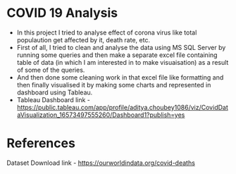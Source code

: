 # COVID 19 Analysis
- In this project I tried to analyse effect of corona virus like total populaution get affected by it, death rate, etc.
- First of all, I tried to clean and analyse the data using  MS SQL Server by running some queries and then make a separate excel file containing table of data (in which I am interested in to make visuaisation) as a result of some of the queries.
- And then done some cleaning work in that excel file like formatting and then finally visualised it by making some charts and represented in dashboard using Tableau.
- Tableau Dashboard link - https://public.tableau.com/app/profile/aditya.choubey1086/viz/CovidDataVisualization_16573497555260/Dashboard1?publish=yes

# References

Dataset Download link - https://ourworldindata.org/covid-deaths